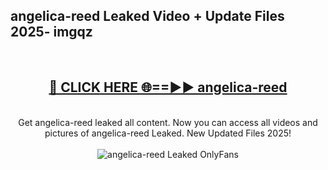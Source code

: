 <h2>angelica-reed Leaked Video + Update Files 2025- imgqz</h2>
<br>
<div align="center">
<h2><a href="https://libra.edu.pl?angelica-reed" rel="nofollow">🔴 CLICK HERE 🌐==►► angelica-reed</a></h2>
<br>
Get angelica-reed leaked all content. Now you can access all videos and pictures of angelica-reed Leaked. New Updated Files 2025!
<br>
<br>
<a href="https://libra.edu.pl?angelica-reed" rel="nofollow" data-target="animated-image.originalLink"><img src="https://i.ibb.co.com/WyWwxjT/player-gif2.gif" alt="angelica-reed Leaked OnlyFans" style="max-width: 100%; display: inline-block;" data-target="animated-image.originalImage"></a>
</div>
<br>